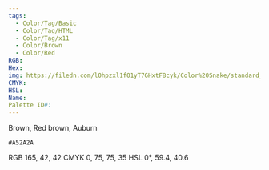 ```yaml
---
tags:
  - Color/Tag/Basic
  - Color/Tag/HTML
  - Color/Tag/x11
  - Color/Brown
  - Color/Red
RGB: 
Hex: 
img: https://filedn.com/l0hpzxl1f01yT7GHxtF8cyk/Color%20Snake/standard_csv_to_svg/A52A2A.svg
CMYK: 
HSL: 
Name: 
Palette ID#:
---
```

Brown, Red brown, Auburn
```palette
#A52A2A
```
RGB 165, 42, 42
CMYK	0, 75, 75, 35
HSL	0°, 59.4, 40.6